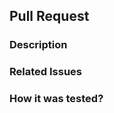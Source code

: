 ## Pull Request

### Description

<!-- A concise description of the content of the pull-request -->

### Related Issues

<!-- In context of which issues the changes of this pull request were created. -->

### How it was tested?

<!-- What parts and how they were tested -->
